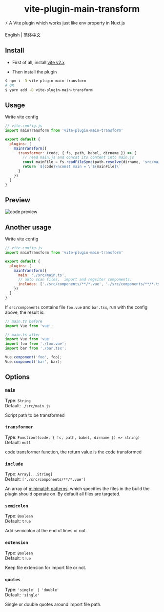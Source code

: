 <h1 align="center">vite-plugin-main-transform</h1>

⚡️ A Vite plugin which works just like env property in Nuxt.js

English | <a href="https://github.com/OrekiSH/vite-plugin-main-transform/blob/main/README-zh_CN.md">简体中文</a>

## Install

* First of all, install [vite v2.x](https://github.com/vitejs/vite)

* Then install the plugin

```bash
$ npm i -D vite-plugin-main-transform
# OR
$ yarn add -D vite-plugin-main-transform
```

## Usage

Write vite config

```js
// vite.config.js
import mainTransform from 'vite-plugin-main-transform'

export default {
  plugins: [
    mainTransform({
      transformer: (code, { fs, path, babel, dirname }) => {
        // read main.js and concat its content into main.js
        const mainFile = fs.readFileSync(path.resolve(dirname, 'src/main.js'))
        return `${code}\nconst main = \`${mainFile}\``
      }
    })
  ]
}
```

## Preview

![code preview](https://z3.ax1x.com/2021/07/19/WJFYpd.png)

## Another usage

Write vite config

```js
// vite.config.js
import mainTransform from 'vite-plugin-main-transform'

export default {
  plugins: [
    mainTransform({
      main: './src/main.ts',
      // auto scan files,  import and regsiter components.
      includes: ['./src/components/**/*.vue', './src/components/**/*.tsx']
    })
  ]
}
```

If `src/components` contains file `foo.vue` and `bar.tsx`, run with the config above, the result is:

```js
// main.ts before
import Vue from 'vue';
```

```js
// main.ts after
import Vue from 'vue';
import foo from './foo.vue';
import bar from './bar.tsx';

Vue.component('foo', foo);
Vue.component('bar', bar);
```

## Options

### `main`

Type: `String`<br>
Default: `./src/main.js`

Script path to be transformed

### `transformer`

Type: `Function((code, { fs, path, babel, dirname }) => string)`<br>
Default: `null`

code transformer function, the return value is the code transformed

### `include`

Type: `Array[...String]`<br>
Default: `['./src/components/**/*.vue']`

An array of [minimatch patterns](https://github.com/isaacs/minimatch), which specifies the files in the build the plugin should operate on. By default all files are targeted.


### `semicolon`

Type: `Boolean`<br>
Default: `true`

Add semicolon at the end of lines or not.

### `extension`

Type: `Boolean`<br>
Default: `true`

Keep file extension for import file or not.

### `quotes`

Type: `'single' | 'double'`<br>
Default: `'single'`

Single or double quotes around import file path.
